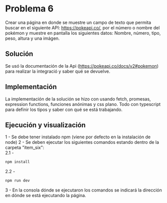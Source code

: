 # Problema 6
Crear una página en donde se muestre un campo de texto que permita buscar en el siguiente API: https://pokeapi.co/, por el número o nombre del pokémon y muestre en pantalla los siguientes datos: Nombre, número, tipo, peso, altura y una imágen.

## Solución
Se usó la documentación de la Api (https://pokeapi.co/docs/v2#pokemon) para realizar la integració y saber qué se devuelve.

## Implementación
La implementación de la solución se hizo con usando fetch, promesas, expression functions, funciones anónimas y css plano. Todo con typescript para definir los tipos y saber con qué se está trabajando.

## Ejecución y visualización
1 - Se debe tener instalado npm (viene por defecto en la instalación de node)
2 - Se deben ejecutar los siguientes comandos estando dentro de la carpeta "item_six":  
2.1 - 
```sh
npm install
```
2.2 - 
```sh
npm run dev
```
3 - En la consola dónde se ejecutaron los comandos se indicará la dirección en dónde se está ejecutando la página.
